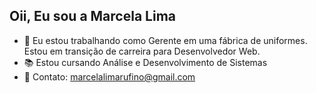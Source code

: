 ## Oii, Eu sou a Marcela Lima

- 🔭 Eu estou trabalhando como Gerente em uma fábrica de uniformes. Estou em transição de carreira para Desenvolvedor Web.
- 📚 Estou cursando Análise e Desenvolvimento de Sistemas
- 📧 Contato: marcelalimarufino@gmail.com
